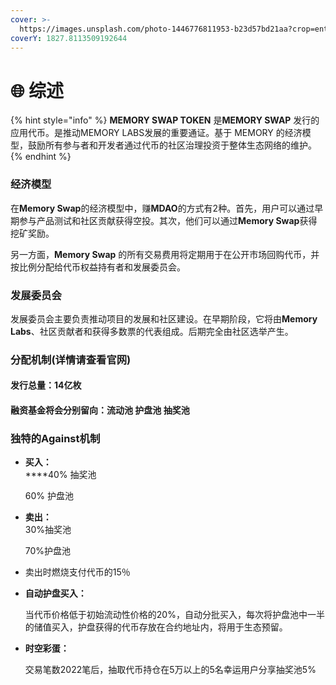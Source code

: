 ```yaml
---
cover: >-
  https://images.unsplash.com/photo-1446776811953-b23d57bd21aa?crop=entropy&cs=srgb&fm=jpg&ixid=MnwxOTcwMjR8MHwxfHNlYXJjaHw5fHxzcGFjZXxlbnwwfHx8fDE2NTIyOTk0MzA&ixlib=rb-1.2.1&q=85
coverY: 1827.8113509192644
---
```


# 🌐 综述

{% hint style="info" %}
**MEMORY SWAP TOKEN** 是**MEMORY SWAP** 发行的应用代币。是推动MEMORY LABS发展的重要通证。基于 MEMORY 的经济模型，鼓励所有参与者和开发者通过代币的社区治理投资于整体生态网络的维护。
{% endhint %}

### 经济模型

在**Memory Swap**的经济模型中，赚**MDAO**的方式有2种。首先，用户可以通过早期参与产品测试和社区贡献获得空投。其次，他们可以通过**Memory Swap**获得挖矿奖励。

另一方面，**Memory Swap** 的所有交易费用将定期用于在公开市场回购代币，并按比例分配给代币权益持有者和发展委员会。

### 发展委员会

发展委员会主要负责推动项目的发展和社区建设。在早期阶段，它将由**Memory Labs**、社区贡献者和获得多数票的代表组成。后期完全由社区选举产生。

### 分配机制(详情请查看官网)

#### 发行总量：14亿枚

#### 融资基金将会分别留向：流动池  护盘池  抽奖池&#x20;

####



### **独特的Against机制**

*   **买入：**\
    ****40% 抽奖池

    60% 护盘池
*   **卖出：**\
    30%抽奖池

    70%护盘池
* 卖出时燃烧支付代币的15％
*   **自动护盘买入：**

    当代币价格低于初始流动性价格的20%，自动分批买入，每次将护盘池中一半的储值买入，护盘获得的代币存放在合约地址内，将用于生态预留。
*   **时空彩蛋：**

    交易笔数2022笔后，抽取代币持仓在5万以上的5名幸运用户分享抽奖池5%
